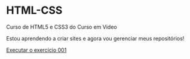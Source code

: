 # HTML-CSS
Curso de HTML5 e CSS3 do Curso em Video


Estou aprendendo a criar sites e agora vou gerenciar meus repositórios!

<a href="https://otavioclaudio.github.io/HTML-CSS/Exercicios/ex001/index">Executar o exercício 001</a>